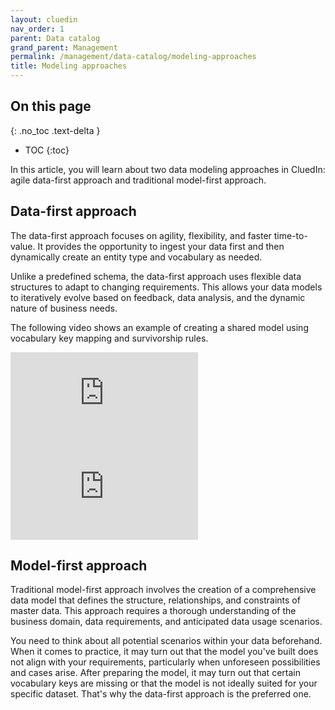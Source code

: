 ```yaml
---
layout: cluedin
nav_order: 1
parent: Data catalog
grand_parent: Management
permalink: /management/data-catalog/modeling-approaches
title: Modeling approaches
---
```

## On this page
{: .no_toc .text-delta }
- TOC
{:toc}

In this article, you will learn about two data modeling approaches in CluedIn: agile data-first approach and traditional model-first approach.

## Data-first approach

The data-first approach focuses on agility, flexibility, and faster time-to-value. It provides the opportunity to ingest your data first and then dynamically create an entity type and vocabulary as needed.

Unlike a predefined schema, the data-first approach uses flexible data structures to adapt to changing requirements. This allows your data models to iteratively evolve based on feedback, data analysis, and the dynamic nature of business needs.

The following video shows an example of creating a shared model using vocabulary key mapping and survivorship rules.

<div class="videoFrame">
<iframe src="https://player.vimeo.com/video/920523650?badge=0&amp;autopause=0&amp;player_id=0&amp;app_id=58479" frameborder="0" allow="autoplay; fullscreen; picture-in-picture; clipboard-write" title="Vocabulary key mapping"></iframe>
<iframe src="https://player.vimeo.com/video/910767689?badge=0&amp;autopause=0&amp;player_id=0&amp;app_id=58479" frameborder="0" allow="autoplay; fullscreen; picture-in-picture" title="Deduplication in practice"></iframe>
</div>

## Model-first approach

Traditional model-first approach involves the creation of a comprehensive data model that defines the structure, relationships, and constraints of master data. This approach requires a thorough understanding of the business domain, data requirements, and anticipated data usage scenarios.

You need to think about all potential scenarios within your data beforehand. When it comes to practice, it may turn out that the model you've built does not align with your requirements, particularly when unforeseen possibilities and cases arise. After preparing the model, it may turn out that certain vocabulary keys are missing or that the model is not ideally suited for your specific dataset. That's why the data-first approach is the preferred one.